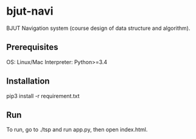 # bjut-navi
BJUT Navigation system (course design of data structure and algorithm).
## Prerequisites
OS: Linux/Mac
Interpreter: Python>=3.4
## Installation
pip3 install -r requirement.txt
## Run
To run, go to ./tsp and run app.py, then open index.html. 

